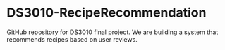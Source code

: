 # DS3010-RecipeRecommendation
GitHub repository for DS3010 final project. We are building a system that recommends recipes based on user reviews.
